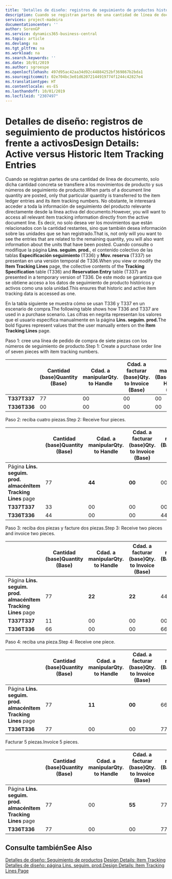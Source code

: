 ```yaml
---
title: 'Detalles de diseño: registros de seguimiento de productos históricos frente a activos | Documentos de Microsoft'
description: Cuando se registran partes de una cantidad de línea de documento, solo dicha cantidad concreta se transfiere a los movimientos de producto y sus números de seguimiento de producto. No obstante, le interesará acceder a toda la información de seguimiento del producto relevante directamente desde la línea activa del documento. Es decir, no solo desea ver los movimientos que están relacionados con la cantidad restantes, sino que también desea información sobre las unidades que se han registrado. Cuando consulte o modifique la página **Líns. seguim. prod.**, el contenido colectivo de las tablas **Especificación seguimiento** (T336) y **Mov. reserva** (T337) se presentan en una versión temporal de T336. De este modo se garantiza que se obtiene acceso a los datos de seguimiento de producto históricos y activos como una sola unidad.
services: project-madeira
documentationcenter: ''
author: SorenGP
ms.service: dynamics365-business-central
ms.topic: article
ms.devlang: na
ms.tgt_pltfrm: na
ms.workload: na
ms.search.keywords: ''
ms.date: 10/01/2019
ms.author: sgroespe
ms.openlocfilehash: 497d95ac42aa34d92c44884252bf369867b2bda1
ms.sourcegitcommit: 02e704bc3e01d62072144919774f1244c42827e4
ms.translationtype: HT
ms.contentlocale: es-ES
ms.lasthandoff: 10/01/2019
ms.locfileid: "2307497"
---
```

# <a name="design-details-active-versus-historic-item-tracking-entries"></a><span data-ttu-id="52314-107">Detalles de diseño: registros de seguimiento de productos históricos frente a activos</span><span class="sxs-lookup"><span data-stu-id="52314-107">Design Details: Active versus Historic Item Tracking Entries</span></span>
<span data-ttu-id="52314-108">Cuando se registran partes de una cantidad de línea de documento, solo dicha cantidad concreta se transfiere a los movimientos de producto y sus números de seguimiento de producto.</span><span class="sxs-lookup"><span data-stu-id="52314-108">When parts of a document line quantity are posted, only that particular quantity is transferred to the item ledger entries and its item tracking numbers.</span></span> <span data-ttu-id="52314-109">No obstante, le interesará acceder a toda la información de seguimiento del producto relevante directamente desde la línea activa del documento.</span><span class="sxs-lookup"><span data-stu-id="52314-109">However, you will want to access all relevant item tracking information directly from the active document line.</span></span> <span data-ttu-id="52314-110">Es decir, no solo desea ver los movimientos que están relacionados con la cantidad restantes, sino que también desea información sobre las unidades que se han registrado.</span><span class="sxs-lookup"><span data-stu-id="52314-110">That is, not only will you want to see the entries that are related to the remaining quantity, you will also want information about the units that have been posted.</span></span> <span data-ttu-id="52314-111">Cuando consulte o modifique la página **Líns. seguim. prod.**, el contenido colectivo de las tablas **Especificación seguimiento** (T336) y **Mov. reserva** (T337) se presentan en una versión temporal de T336.</span><span class="sxs-lookup"><span data-stu-id="52314-111">When you view or modify the **Item Tracking Lines** page, the collective contents of the **Tracking Specification** table (T336) and **Reservation Entry** table (T337) are presented in a temporary version of T336.</span></span> <span data-ttu-id="52314-112">De este modo se garantiza que se obtiene acceso a los datos de seguimiento de producto históricos y activos como una sola unidad.</span><span class="sxs-lookup"><span data-stu-id="52314-112">This ensures that historic and active item tracking data is accessed as one.</span></span>  

 <span data-ttu-id="52314-113">En la tabla siguiente se muestra cómo se usan T336 y T337 en un escenario de compra.</span><span class="sxs-lookup"><span data-stu-id="52314-113">The following table shows how T336 and T337 are used in a purchase scenario.</span></span> <span data-ttu-id="52314-114">Las cifras en negrita representan los valores que el usuario especifica manualmente en la página **Líns. seguim. prod.**</span><span class="sxs-lookup"><span data-stu-id="52314-114">The bold figures represent values that the user manually enters on the **Item Tracking Lines** page.</span></span>  

 <span data-ttu-id="52314-115">Paso 1: cree una línea de pedido de compra de siete piezas con los números de seguimiento de producto.</span><span class="sxs-lookup"><span data-stu-id="52314-115">Step 1: Create a purchase order line of seven pieces with item tracking numbers.</span></span>  

||<span data-ttu-id="52314-116">**Cantidad (base)**</span><span class="sxs-lookup"><span data-stu-id="52314-116">**Quantity (Base)**</span></span>|<span data-ttu-id="52314-117">**Cdad. a manipular**</span><span class="sxs-lookup"><span data-stu-id="52314-117">**Qty. to Handle**</span></span>|<span data-ttu-id="52314-118">**Cdad. a facturar (base)**</span><span class="sxs-lookup"><span data-stu-id="52314-118">**Qty. to Invoice (Base)**</span></span>|<span data-ttu-id="52314-119">**Cdad. manipulada (Base)**</span><span class="sxs-lookup"><span data-stu-id="52314-119">**Quantity Handled (Base)**</span></span>|<span data-ttu-id="52314-120">**Cdad. facturada (Base)**</span><span class="sxs-lookup"><span data-stu-id="52314-120">**Quantity Invoiced (Base)**</span></span>|  
|-|----------------------------------------------|--------------------------------------------|------------------------------------------------------|-------------------------------------------------------|--------------------------------------------------------|  
|<span data-ttu-id="52314-121">**T337**</span><span class="sxs-lookup"><span data-stu-id="52314-121">**T337**</span></span>|<span data-ttu-id="52314-122">7</span><span class="sxs-lookup"><span data-stu-id="52314-122">7</span></span>|<span data-ttu-id="52314-123">0</span><span class="sxs-lookup"><span data-stu-id="52314-123">0</span></span>|<span data-ttu-id="52314-124">0</span><span class="sxs-lookup"><span data-stu-id="52314-124">0</span></span>|<span data-ttu-id="52314-125">0</span><span class="sxs-lookup"><span data-stu-id="52314-125">0</span></span>|<span data-ttu-id="52314-126">0</span><span class="sxs-lookup"><span data-stu-id="52314-126">0</span></span>|  
|<span data-ttu-id="52314-127">**T336**</span><span class="sxs-lookup"><span data-stu-id="52314-127">**T336**</span></span>|<span data-ttu-id="52314-128">0</span><span class="sxs-lookup"><span data-stu-id="52314-128">0</span></span>|<span data-ttu-id="52314-129">0</span><span class="sxs-lookup"><span data-stu-id="52314-129">0</span></span>|<span data-ttu-id="52314-130">0</span><span class="sxs-lookup"><span data-stu-id="52314-130">0</span></span>|<span data-ttu-id="52314-131">0</span><span class="sxs-lookup"><span data-stu-id="52314-131">0</span></span>|<span data-ttu-id="52314-132">0</span><span class="sxs-lookup"><span data-stu-id="52314-132">0</span></span>|  

 <span data-ttu-id="52314-133">Paso 2: reciba cuatro piezas.</span><span class="sxs-lookup"><span data-stu-id="52314-133">Step 2: Receive four pieces.</span></span>  

||<span data-ttu-id="52314-134">**Cantidad (base)**</span><span class="sxs-lookup"><span data-stu-id="52314-134">**Quantity (Base)**</span></span>|<span data-ttu-id="52314-135">**Cdad. a manipular**</span><span class="sxs-lookup"><span data-stu-id="52314-135">**Qty. to Handle**</span></span>|<span data-ttu-id="52314-136">**Cdad. a facturar (base)**</span><span class="sxs-lookup"><span data-stu-id="52314-136">**Qty. to Invoice (Base)**</span></span>|<span data-ttu-id="52314-137">**Cdad. manipulada (Base)**</span><span class="sxs-lookup"><span data-stu-id="52314-137">**Quantity Handled (Base)**</span></span>|<span data-ttu-id="52314-138">**Cdad. facturada (Base)**</span><span class="sxs-lookup"><span data-stu-id="52314-138">**Quantity Invoiced (Base)**</span></span>|  
|-|----------------------------------------------|--------------------------------------------|------------------------------------------------------|-------------------------------------------------------|--------------------------------------------------------|  
|<span data-ttu-id="52314-139">Página **Líns. seguim. prod. almacén**</span><span class="sxs-lookup"><span data-stu-id="52314-139">**Item Tracking Lines** page</span></span>|<span data-ttu-id="52314-140">7</span><span class="sxs-lookup"><span data-stu-id="52314-140">7</span></span>|<span data-ttu-id="52314-141">**4**</span><span class="sxs-lookup"><span data-stu-id="52314-141">**4**</span></span>|<span data-ttu-id="52314-142">**0**</span><span class="sxs-lookup"><span data-stu-id="52314-142">**0**</span></span>|<span data-ttu-id="52314-143">0</span><span class="sxs-lookup"><span data-stu-id="52314-143">0</span></span>|<span data-ttu-id="52314-144">0</span><span class="sxs-lookup"><span data-stu-id="52314-144">0</span></span>|  
|<span data-ttu-id="52314-145">**T337**</span><span class="sxs-lookup"><span data-stu-id="52314-145">**T337**</span></span>|<span data-ttu-id="52314-146">3</span><span class="sxs-lookup"><span data-stu-id="52314-146">3</span></span>|<span data-ttu-id="52314-147">0</span><span class="sxs-lookup"><span data-stu-id="52314-147">0</span></span>|<span data-ttu-id="52314-148">0</span><span class="sxs-lookup"><span data-stu-id="52314-148">0</span></span>|<span data-ttu-id="52314-149">0</span><span class="sxs-lookup"><span data-stu-id="52314-149">0</span></span>|<span data-ttu-id="52314-150">0</span><span class="sxs-lookup"><span data-stu-id="52314-150">0</span></span>|  
|<span data-ttu-id="52314-151">**T336**</span><span class="sxs-lookup"><span data-stu-id="52314-151">**T336**</span></span>|<span data-ttu-id="52314-152">4</span><span class="sxs-lookup"><span data-stu-id="52314-152">4</span></span>|<span data-ttu-id="52314-153">0</span><span class="sxs-lookup"><span data-stu-id="52314-153">0</span></span>|<span data-ttu-id="52314-154">0</span><span class="sxs-lookup"><span data-stu-id="52314-154">0</span></span>|<span data-ttu-id="52314-155">4</span><span class="sxs-lookup"><span data-stu-id="52314-155">4</span></span>|<span data-ttu-id="52314-156">0</span><span class="sxs-lookup"><span data-stu-id="52314-156">0</span></span>|  

 <span data-ttu-id="52314-157">Paso 3: reciba dos piezas y facture dos piezas.</span><span class="sxs-lookup"><span data-stu-id="52314-157">Step 3: Receive two pieces and invoice two pieces.</span></span>  

||<span data-ttu-id="52314-158">**Cantidad (base)**</span><span class="sxs-lookup"><span data-stu-id="52314-158">**Quantity (Base)**</span></span>|<span data-ttu-id="52314-159">**Cdad. a manipular**</span><span class="sxs-lookup"><span data-stu-id="52314-159">**Qty. to Handle**</span></span>|<span data-ttu-id="52314-160">**Cdad. a facturar (base)**</span><span class="sxs-lookup"><span data-stu-id="52314-160">**Qty. to Invoice (Base)**</span></span>|<span data-ttu-id="52314-161">**Cdad. manipulada (Base)**</span><span class="sxs-lookup"><span data-stu-id="52314-161">**Quantity Handled (Base)**</span></span>|<span data-ttu-id="52314-162">**Cdad. facturada (Base)**</span><span class="sxs-lookup"><span data-stu-id="52314-162">**Quantity Invoiced (Base)**</span></span>|  
|-|----------------------------------------------|--------------------------------------------|------------------------------------------------------|-------------------------------------------------------|--------------------------------------------------------|  
|<span data-ttu-id="52314-163">Página **Líns. seguim. prod. almacén**</span><span class="sxs-lookup"><span data-stu-id="52314-163">**Item Tracking Lines** page</span></span>|<span data-ttu-id="52314-164">7</span><span class="sxs-lookup"><span data-stu-id="52314-164">7</span></span>|<span data-ttu-id="52314-165">**2**</span><span class="sxs-lookup"><span data-stu-id="52314-165">**2**</span></span>|<span data-ttu-id="52314-166">**2**</span><span class="sxs-lookup"><span data-stu-id="52314-166">**2**</span></span>|<span data-ttu-id="52314-167">4</span><span class="sxs-lookup"><span data-stu-id="52314-167">4</span></span>|<span data-ttu-id="52314-168">0</span><span class="sxs-lookup"><span data-stu-id="52314-168">0</span></span>|  
|<span data-ttu-id="52314-169">**T337**</span><span class="sxs-lookup"><span data-stu-id="52314-169">**T337**</span></span>|<span data-ttu-id="52314-170">1</span><span class="sxs-lookup"><span data-stu-id="52314-170">1</span></span>|<span data-ttu-id="52314-171">0</span><span class="sxs-lookup"><span data-stu-id="52314-171">0</span></span>|<span data-ttu-id="52314-172">0</span><span class="sxs-lookup"><span data-stu-id="52314-172">0</span></span>|<span data-ttu-id="52314-173">0</span><span class="sxs-lookup"><span data-stu-id="52314-173">0</span></span>|<span data-ttu-id="52314-174">0</span><span class="sxs-lookup"><span data-stu-id="52314-174">0</span></span>|  
|<span data-ttu-id="52314-175">**T336**</span><span class="sxs-lookup"><span data-stu-id="52314-175">**T336**</span></span>|<span data-ttu-id="52314-176">6</span><span class="sxs-lookup"><span data-stu-id="52314-176">6</span></span>|<span data-ttu-id="52314-177">0</span><span class="sxs-lookup"><span data-stu-id="52314-177">0</span></span>|<span data-ttu-id="52314-178">0</span><span class="sxs-lookup"><span data-stu-id="52314-178">0</span></span>|<span data-ttu-id="52314-179">6</span><span class="sxs-lookup"><span data-stu-id="52314-179">6</span></span>|<span data-ttu-id="52314-180">2</span><span class="sxs-lookup"><span data-stu-id="52314-180">2</span></span>|  

 <span data-ttu-id="52314-181">Paso 4: reciba una pieza.</span><span class="sxs-lookup"><span data-stu-id="52314-181">Step 4: Receive one piece.</span></span>  

||<span data-ttu-id="52314-182">**Cantidad (base)**</span><span class="sxs-lookup"><span data-stu-id="52314-182">**Quantity (Base)**</span></span>|<span data-ttu-id="52314-183">**Cdad. a manipular**</span><span class="sxs-lookup"><span data-stu-id="52314-183">**Qty. to Handle**</span></span>|<span data-ttu-id="52314-184">**Cdad. a facturar (base)**</span><span class="sxs-lookup"><span data-stu-id="52314-184">**Qty. to Invoice (Base)**</span></span>|<span data-ttu-id="52314-185">**Cdad. manipulada (Base)**</span><span class="sxs-lookup"><span data-stu-id="52314-185">**Quantity Handled (Base)**</span></span>|<span data-ttu-id="52314-186">**Cdad. facturada (Base)**</span><span class="sxs-lookup"><span data-stu-id="52314-186">**Quantity Invoiced (Base)**</span></span>|  
|-|----------------------------------------------|--------------------------------------------|------------------------------------------------------|-------------------------------------------------------|--------------------------------------------------------|  
|<span data-ttu-id="52314-187">Página **Líns. seguim. prod. almacén**</span><span class="sxs-lookup"><span data-stu-id="52314-187">**Item Tracking Lines** page</span></span>|<span data-ttu-id="52314-188">7</span><span class="sxs-lookup"><span data-stu-id="52314-188">7</span></span>|<span data-ttu-id="52314-189">**1**</span><span class="sxs-lookup"><span data-stu-id="52314-189">**1**</span></span>|<span data-ttu-id="52314-190">**0**</span><span class="sxs-lookup"><span data-stu-id="52314-190">**0**</span></span>|<span data-ttu-id="52314-191">6</span><span class="sxs-lookup"><span data-stu-id="52314-191">6</span></span>|<span data-ttu-id="52314-192">2</span><span class="sxs-lookup"><span data-stu-id="52314-192">2</span></span>|  
|<span data-ttu-id="52314-193">**T336**</span><span class="sxs-lookup"><span data-stu-id="52314-193">**T336**</span></span>|<span data-ttu-id="52314-194">7</span><span class="sxs-lookup"><span data-stu-id="52314-194">7</span></span>|<span data-ttu-id="52314-195">0</span><span class="sxs-lookup"><span data-stu-id="52314-195">0</span></span>|<span data-ttu-id="52314-196">0</span><span class="sxs-lookup"><span data-stu-id="52314-196">0</span></span>|<span data-ttu-id="52314-197">7</span><span class="sxs-lookup"><span data-stu-id="52314-197">7</span></span>|<span data-ttu-id="52314-198">2</span><span class="sxs-lookup"><span data-stu-id="52314-198">2</span></span>|  

 <span data-ttu-id="52314-199">Facturar 5 piezas.</span><span class="sxs-lookup"><span data-stu-id="52314-199">Invoice 5 pieces.</span></span>  

||<span data-ttu-id="52314-200">**Cantidad (base)**</span><span class="sxs-lookup"><span data-stu-id="52314-200">**Quantity (Base)**</span></span>|<span data-ttu-id="52314-201">**Cdad. a manipular**</span><span class="sxs-lookup"><span data-stu-id="52314-201">**Qty. to Handle**</span></span>|<span data-ttu-id="52314-202">**Cdad. a facturar (base)**</span><span class="sxs-lookup"><span data-stu-id="52314-202">**Qty. to Invoice (Base)**</span></span>|<span data-ttu-id="52314-203">**Cdad. manipulada (Base)**</span><span class="sxs-lookup"><span data-stu-id="52314-203">**Quantity Handled (Base)**</span></span>|<span data-ttu-id="52314-204">**Cdad. facturada (Base)**</span><span class="sxs-lookup"><span data-stu-id="52314-204">**Quantity Invoiced (Base)**</span></span>|  
|-|----------------------------------------------|--------------------------------------------|------------------------------------------------------|-------------------------------------------------------|--------------------------------------------------------|  
|<span data-ttu-id="52314-205">Página **Líns. seguim. prod. almacén**</span><span class="sxs-lookup"><span data-stu-id="52314-205">**Item Tracking Lines** page</span></span>|<span data-ttu-id="52314-206">7</span><span class="sxs-lookup"><span data-stu-id="52314-206">7</span></span>|<span data-ttu-id="52314-207">0</span><span class="sxs-lookup"><span data-stu-id="52314-207">0</span></span>|<span data-ttu-id="52314-208">**5**</span><span class="sxs-lookup"><span data-stu-id="52314-208">**5**</span></span>|<span data-ttu-id="52314-209">7</span><span class="sxs-lookup"><span data-stu-id="52314-209">7</span></span>|<span data-ttu-id="52314-210">2</span><span class="sxs-lookup"><span data-stu-id="52314-210">2</span></span>|  
|<span data-ttu-id="52314-211">**T336**</span><span class="sxs-lookup"><span data-stu-id="52314-211">**T336**</span></span>|<span data-ttu-id="52314-212">7</span><span class="sxs-lookup"><span data-stu-id="52314-212">7</span></span>|<span data-ttu-id="52314-213">0</span><span class="sxs-lookup"><span data-stu-id="52314-213">0</span></span>|<span data-ttu-id="52314-214">0</span><span class="sxs-lookup"><span data-stu-id="52314-214">0</span></span>|<span data-ttu-id="52314-215">7</span><span class="sxs-lookup"><span data-stu-id="52314-215">7</span></span>|<span data-ttu-id="52314-216">7</span><span class="sxs-lookup"><span data-stu-id="52314-216">7</span></span>|  

## <a name="see-also"></a><span data-ttu-id="52314-217">Consulte también</span><span class="sxs-lookup"><span data-stu-id="52314-217">See Also</span></span>  
 <span data-ttu-id="52314-218">[Detalles de diseño: Seguimiento de productos](design-details-item-tracking.md) </span><span class="sxs-lookup"><span data-stu-id="52314-218">[Design Details: Item Tracking](design-details-item-tracking.md) </span></span>  
 [<span data-ttu-id="52314-219">Detalles de diseño: página Líns. seguim. prod.</span><span class="sxs-lookup"><span data-stu-id="52314-219">Design Details: Item Tracking Lines Page</span></span>](design-details-item-tracking-lines-window.md)
